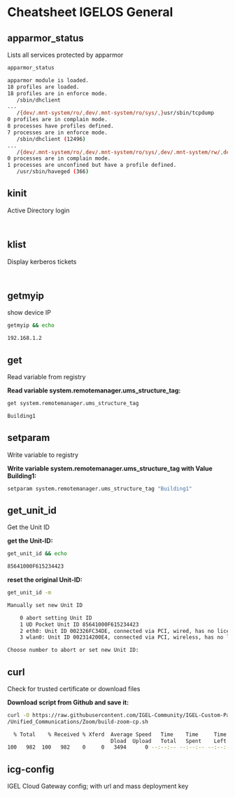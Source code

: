 # Cheatsheet IGELOS General

## apparmor_status

Lists all services protected by apparmor

```bash
apparmor_status
```

```bash
apparmor module is loaded.
18 profiles are loaded.
18 profiles are in enforce mode.
   /sbin/dhclient
...
   /{dev/.mnt-system/ro/,dev/.mnt-system/ro/sys/,}usr/sbin/tcpdump
0 profiles are in complain mode.
8 processes have profiles defined.
7 processes are in enforce mode.
   /sbin/dhclient (12496)
...
   /{dev/.mnt-system/ro/,dev/.mnt-system/ro/sys/,dev/.mnt-system/rw/,dev/.mnt-system/rw/sys/,}services/fbrw/firefox/{,*[^s][^h]} (14061)
0 processes are in complain mode.
1 processes are unconfined but have a profile defined.
   /usr/sbin/haveged (366)
```

## kinit

Active Directory login

```bash

```

```bash

```

## klist

Display kerberos tickets

```bash

```

```bash

```

## getmyip

show device IP

```bash
getmyip && echo
```

```bash
192.168.1.2
```

## get

Read variable from registry

**Read variable system.remotemanager.ums_structure_tag:**

```bash
get system.remotemanager.ums_structure_tag
```

```bash
Building1
```

## setparam

Write variable to registry

**Write variable system.remotemanager.ums_structure_tag with Value Building1:**

```bash
setparam system.remotemanager.ums_structure_tag "Building1"
```

## get_unit_id

Get the Unit ID

**get the Unit-ID:**

```bash
get_unit_id && echo
```

```bash
85641000F615234423
```

**reset the original Unit-ID:**

```bash
get_unit_id -m
```

```bash
Manually set new Unit ID

    0 abort setting Unit ID
    1 UD Pocket Unit ID 85641000F615234423
    2 eth0: Unit ID 002326FC34DE, connected via PCI, wired, has no license
    3 wlan0: Unit ID 002314200E4, connected via PCI, wireless, has no license

Choose number to abort or set new Unit ID:
```

## curl

Check for trusted certificate or download files

**Download script from Github and save it:**

```bash
curl -O https://raw.githubusercontent.com/IGEL-Community/IGEL-Custom-Partitions/master/CP_Source
/Unified_Communications/Zoom/build-zoom-cp.sh
```

```bash
  % Total    % Received % Xferd  Average Speed   Time    Time     Time  Current
                                 Dload  Upload   Total   Spent    Left  Speed
100   982  100   982    0     0   3494      0 --:--:-- --:--:-- --:--:--  3494
```

## icg-config

IGEL Cloud Gateway config; with url and mass deployment key

```bash

```

```bash

```
